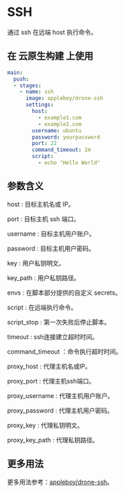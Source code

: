 # SSH

通过 ssh 在远端 host 执行命令。

## 在 云原生构建 上使用

```yml
main:
  push:
  - stages:
    - name: ssh
      image: appleboy/drone-ssh
      settings:
        host:
          - example1.com
          - example2.com
        username: ubuntu
        password: yourpassword
        port: 22
        command_timeout: 2m
        script:
          - echo "Hello World"
```

## 参数含义

host
: 目标主机名或 IP。

port
: 目标主机 ssh 端口。

username
: 目标主机用户账户。

password
: 目标主机用户密码。

key
: 用户私钥明文。

key_path
: 用户私钥路径。

envs
: 在脚本部分提供的自定义 secrets。

script
: 在远端执行命令。

script_stop
: 第一次失败后停止脚本。

timeout
: ssh连接建立超时时间。

command_timeout
：命令执行超时时间。

proxy_host
: 代理主机名或IP。

proxy_port
: 代理主机ssh端口。

proxy_username
: 代理主机用户账户。

proxy_password
: 代理主机用户密码。

proxy_key
: 代理私钥明文。

proxy_key_path
: 代理私钥路径。

## 更多用法

更多用法参考：[appleboy/drone-ssh](https://github.com/appleboy/drone-ssh)。
